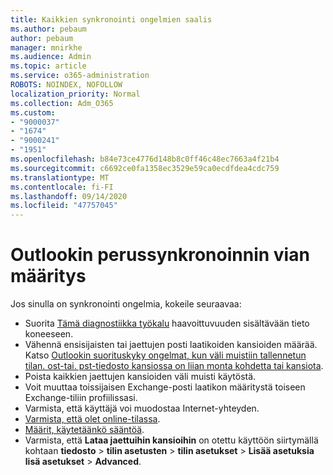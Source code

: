 ```yaml
---
title: Kaikkien synkronointi ongelmien saalis
ms.author: pebaum
author: pebaum
manager: mnirkhe
ms.audience: Admin
ms.topic: article
ms.service: o365-administration
ROBOTS: NOINDEX, NOFOLLOW
localization_priority: Normal
ms.collection: Adm_O365
ms.custom:
- "9000037"
- "1674"
- "9000241"
- "1951"
ms.openlocfilehash: b84e73ce4776d148b8c0ff46c48ec7663a4f21b4
ms.sourcegitcommit: c6692ce0fa1358ec3529e59ca0ecdfdea4cdc759
ms.translationtype: MT
ms.contentlocale: fi-FI
ms.lasthandoff: 09/14/2020
ms.locfileid: "47757045"
---
```

# <a name="basic-outlook-sync-troubleshooting"></a>Outlookin perussynkronoinnin vian määritys

Jos sinulla on synkronointi ongelmia, kokeile seuraavaa:

- Suorita [Tämä diagnostiikka työkalu](https://aka.ms/sara-outlooksendreceive) haavoittuvuuden sisältävään tieto koneeseen.
- Vähennä ensisijaisten tai jaettujen posti laatikoiden kansioiden määrää. Katso [Outlookin suorituskyky ongelmat, kun väli muistiin tallennetun tilan. ost-tai. pst-tiedosto kansiossa on liian monta kohdetta tai kansiota](https://support.microsoft.com/help/2768656/outlook-performance-issues-when-there-are-too-many-items-or-folders-in).
- Poista kaikkien jaettujen kansioiden väli muisti käytöstä.
- Voit muuttaa toissijaisen Exchange-posti laatikon määritystä toiseen Exchange-tiliin profiilissasi.
- Varmista, että käyttäjä voi muodostaa Internet-yhteyden. 
- [Varmista, että olet online-tilassa](https://support.office.com/article/2460e4a8-16c7-47fc-b204-b1549275aac9).
- [Määrit, käytetäänkö sääntöä](https://support.office.com/article/C24F5DEA-9465-4DF4-AD17-A50704D66C59).
- Varmista, että **Lataa jaettuihin kansioihin** on otettu käyttöön siirtymällä kohtaan **tiedosto**  >  **tilin asetusten**  >  **tilin asetukset**  >  **Lisää asetuksia lisä asetukset**  >  **Advanced**.
